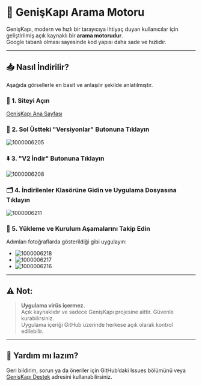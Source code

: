 # 🚀 GenişKapı Arama Motoru

GenişKapı, modern ve hızlı bir tarayıcıya ihtiyaç duyan kullanıcılar için geliştirilmiş açık kaynaklı bir **arama motorudur**.  
Google tabanlı olması sayesinde kod yapısı daha sade ve hızlıdır.

---

## 📥 Nasıl İndirilir?

Aşağıda görsellerle en basit ve anlaşılır şekilde anlatılmıştır.

### 🔗 1. Siteyi Açın  
[GenişKapı Ana Sayfası](https://yazalim-silelim.github.io/Geniskapi/)

### 📂 2. Sol Üstteki "Versiyonlar" Butonuna Tıklayın  
![1000006205](https://github.com/user-attachments/assets/00bda611-7495-41a4-be64-353c1ff1a023)

### ⬇️ 3. "V2 İndir" Butonuna Tıklayın  
![1000006208](https://github.com/user-attachments/assets/62c51f56-4a17-4e0d-8540-92959fd7e328)

### 🗂️ 4. İndirilenler Klasörüne Gidin ve Uygulama Dosyasına Tıklayın  
![1000006211](https://github.com/user-attachments/assets/715f2bfb-848a-4b67-9b3c-463656dcfe34)

### 📲 5. Yükleme ve Kurulum Aşamalarını Takip Edin  
Adımları fotoğraflarda gösterildiği gibi uygulayın:

- ![1000006218](https://github.com/user-attachments/assets/9d2924e6-5252-41d7-9364-d316a176ece3)
- ![1000006217](https://github.com/user-attachments/assets/a03451a3-31fd-44f1-8347-eecd050c4b5d)
- ![1000006216](https://github.com/user-attachments/assets/dd1ab772-8bcc-49b6-976a-eb36557d3933)
---

## ⚠️ Not:  
> **Uygulama virüs içermez.**  
> Açık kaynaklıdır ve sadece GenişKapı projesine aittir. Güvenle kurabilirsiniz.  
> Uygulama içeriği GitHub üzerinde herkese açık olarak kontrol edilebilir.

---

## 💬 Yardım mı lazım?  
Geri bildirim, sorun ya da öneriler için GitHub’daki Issues bölümünü veya [GenişKapı Destek](mailto:geniskapisirketi@gmail.com) adresini kullanabilirsiniz.
